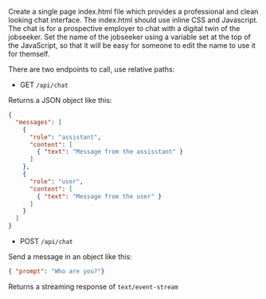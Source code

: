 
Create a single page index.html file which provides a professional and clean looking chat interface.
The index.html should use inline CSS and Javascript.
The chat is for a prospective employer to chat with a digital twin of the jobseeker.
Set the name of the jobseeker using a variable set at the top of the JavaScript, so that it will be easy
for someone to edit the name to use it for themself.

There are two endpoints to call, use relative paths:

- GET `/api/chat`

Returns a JSON object like this:

```json
{
  "messages": [
    {
      "role": "assistant",
      "content": [
        { "text": "Message from the assisstant" }
      ]
    },
    {
      "role": "user",
      "content": [
        { "text": "Message from the user" }
      ]
    }
  ]
}
```

- POST `/api/chat`

Send a message in an object like this:

```json
{ "prompt": "Who are you?"}
```

Returns a streaming response of `text/event-stream`
